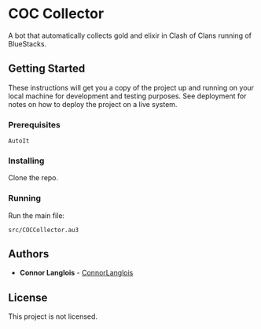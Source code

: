 # COC Collector

A bot that automatically collects gold and elixir in Clash of Clans running of BlueStacks.

## Getting Started

These instructions will get you a copy of the project up and running on your local machine for development and testing purposes. See deployment for notes on how to deploy the project on a live system.

### Prerequisites

```
AutoIt
```

### Installing

Clone the repo.

### Running

Run the main file:

```
src/COCCollector.au3
```

## Authors

* **Connor Langlois** - [ConnorLanglois](https://github.com/ConnorLanglois)

## License

This project is not licensed.
